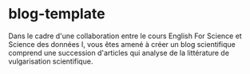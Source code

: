# blog-template

Dans le cadre d'une collaboration entre le cours English For Science et Science des données I, vous êtes amené à créer un blog scientifique comprend une succession d'articles qui analyse de la littérature de vulgarisation scientifique. 
